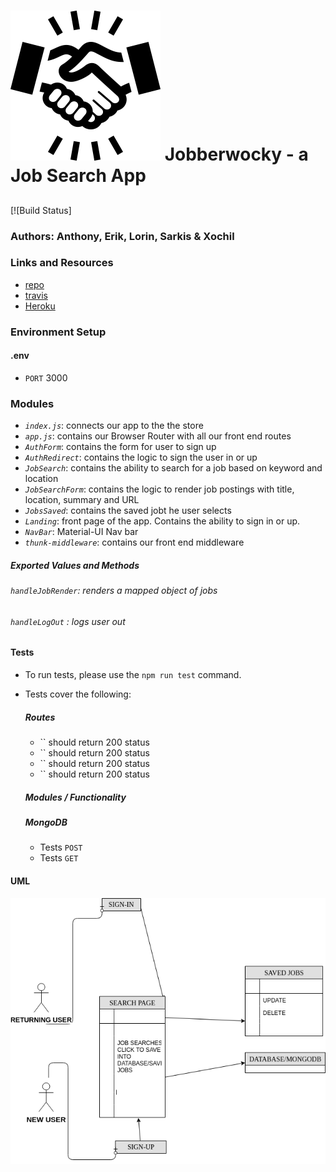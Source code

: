 ![CF](./assets/iconmonstr-handshake-8-240.png) Jobberwocky - a Job Search App
==============================================

## 
[![Build Status]

### Authors: Anthony, Erik, Lorin, Sarkis & Xochil

### Links and Resources
* [repo](https://github.com/techhired/front_end_getTheJob)
* [travis]()
* [Heroku]()


### Environment Setup
#### .env
- `PORT` 3000

### Modules
- *`index.js`*: connects our app to the the store
- *`app.js`*: contains our Browser Router with all our front end routes
- *`AuthForm`*: contains the form for user to sign up
- *`AuthRedirect`*: contains the logic to sign the user in or up
- *`JobSearch`*: contains the ability to search for a job based on keyword and location
- *`JobSearchForm`*: contains the logic to render job postings with title, location, summary and URL
- *`JobsSaved`*: contains the saved jobt he user selects
- *`Landing`*: front page of the app.  Contains the ability to sign in or up.
- *`NavBar`*: Material-UI Nav bar
- *`thunk-middleware`*: contains our front end middleware

#### 
##### Exported Values and Methods
###### `handleJobRender`: renders a mapped object of jobs

###### `handleLogOut` : logs user out


#### Tests
* To run tests, please use the `npm run test` command.
* Tests cover the following:
  ##### Routes
  * `` should return 200 status
  * `` should return 200 status
  * `` should return 200 status
  * `` should return 200 status
  
  ##### Modules / Functionality
 
  
  ##### MongoDB
  * Tests `POST`
  * Tests `GET`

#### UML
![diagram](./assets/JOBBERWOCKY%20UML.png)
